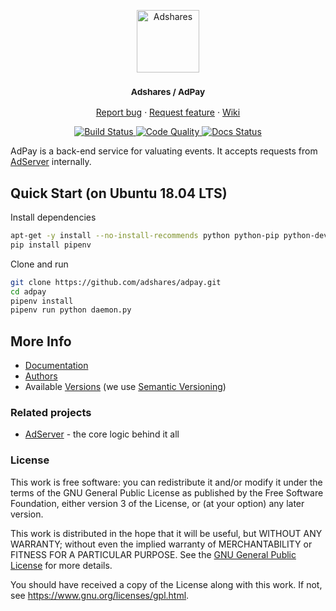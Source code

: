 <p align="center">
    <a href="https://adshares.net/" title="Adshares sp. z o.o." target="_blank">
        <img src="https://adshares.net/logos/ads.svg" alt="Adshares" width="100" height="100">
    </a>
</p>
<h3 align="center"><small>Adshares / AdPay</small></h3>
<p align="center">
    <a href="https://github.com/adshares/adpay/issues/new?template=bug_report.md&labels=Bug">Report bug</a>
    ·
    <a href="https://github.com/adshares/adpay/issues/new?template=feature_request.md&labels=New%20Feature">Request feature</a>
    ·
    <a href="https://github.com/adshares/adpay/wiki">Wiki</a>
</p>
<p align="center">
    <a href="https://travis-ci.org/adshares/adpay" title="Build Status" target="_blank">
        <img src="https://travis-ci.org/adshares/adpay.svg?branch=master" alt="Build Status">
    </a>
    <a href="https://sonarcloud.io/dashboard?id=adshares-adpay" title="Code Quality" target="_blank">
        <img src="https://sonarcloud.io/api/project_badges/measure?project=adshares-adpay&metric=alert_status" alt="Code Quality">
    </a>
    <a href="http://adshares-adpay.readthedocs.io/en/latest" title="Docs Status" target="_blank">
        <img src="https://readthedocs.org/projects/adshares-adpay/badge/?version=latest" alt="Docs Status">
    </a>
</p>

AdPay is a back-end service for valuating events.
It accepts requests from [AdServer](https://github.com/adshares/adserver) internally.

## Quick Start (on Ubuntu 18.04 LTS)

Install dependencies
```bash
apt-get -y install --no-install-recommends python python-pip python-dev gcc
pip install pipenv
```

Clone and run
```bash
git clone https://github.com/adshares/adpay.git
cd adpay
pipenv install
pipenv run python daemon.py
```

## More Info

- [Documentation](https://adshares-adpay.readthedocs.io/en/latest)
- [Authors](https://github.com/adshares/adpay/contributors)
- Available [Versions](https://github.com/adshares/adpay/tags) (we use [Semantic Versioning](http://semver.org/))

### Related projects

- [AdServer](https://github.com/adshares/adserver) - the core logic behind it all

### License

This work is free software: you can redistribute it and/or modify
it under the terms of the GNU General Public License as published by
the Free Software Foundation, either version 3 of the License, or
(at your option) any later version.

This work is distributed in the hope that it will be useful,
but WITHOUT ANY WARRANTY; without even the implied warranty of
MERCHANTABILITY or FITNESS FOR A PARTICULAR PURPOSE. See the
[GNU General Public License](LICENSE) for more details.

You should have received a copy of the License along with this work.
If not, see <https://www.gnu.org/licenses/gpl.html>.
